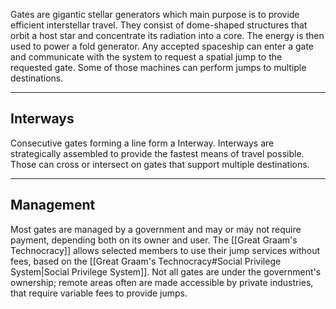 Gates are gigantic stellar generators which main purpose is to provide efficient interstellar travel. They consist of dome-shaped structures that orbit a host star and concentrate its radiation into a core. The energy is then used to power a fold generator. Any accepted spaceship can enter a gate and communicate with the system to request a spatial jump to the requested gate. Some of those machines can perform jumps to multiple destinations.

---
## Interways
Consecutive gates forming a line form a Interway. Interways are strategically assembled to provide the fastest means of travel possible. Those can cross or intersect on gates that support multiple destinations.

---
## Management
Most gates are managed by a government and may or may not require payment, depending both on its owner and user.
The [[Great Graam's Technocracy]] allows selected members to use their jump services without fees, based on the [[Great Graam's Technocracy#Social Privilege System|Social Privilege System]]. Not all gates are under the government's ownership; remote areas often are made accessible by private industries, that require variable fees to provide jumps.